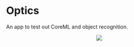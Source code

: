 # Optics
An app to test out CoreML and object recognition. 

<p align="center">
<img src="https://i.imgur.com/2XEQW2y.jpg">
</p>
